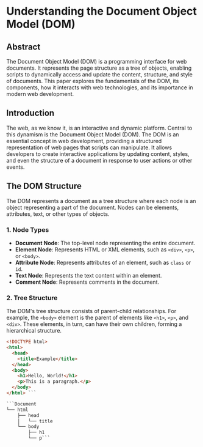 # Understanding the Document Object Model (DOM)

## Abstract

The Document Object Model (DOM) is a programming interface for web documents. It represents the page structure as a tree of objects, enabling scripts to dynamically access and update the content, structure, and style of documents. This paper explores the fundamentals of the DOM, its components, how it interacts with web technologies, and its importance in modern web development.

## Introduction

The web, as we know it, is an interactive and dynamic platform. Central to this dynamism is the Document Object Model (DOM). The DOM is an essential concept in web development, providing a structured representation of web pages that scripts can manipulate. It allows developers to create interactive applications by updating content, styles, and even the structure of a document in response to user actions or other events.

## The DOM Structure

The DOM represents a document as a tree structure where each node is an object representing a part of the document. Nodes can be elements, attributes, text, or other types of objects.

### 1. Node Types

- **Document Node**: The top-level node representing the entire document.
- **Element Node**: Represents HTML or XML elements, such as `<div>`, `<p>`, or `<body>`.
- **Attribute Node**: Represents attributes of an element, such as `class` or `id`.
- **Text Node**: Represents the text content within an element.
- **Comment Node**: Represents comments in the document.

### 2. Tree Structure

The DOM's tree structure consists of parent-child relationships. For example, the `<body>` element is the parent of elements like `<h1>`, `<p>`, and `<div>`. These elements, in turn, can have their own children, forming a hierarchical structure.

```html
<!DOCTYPE html>
<html>
  <head>
    <title>Example</title>
  </head>
  <body>
    <h1>Hello, World!</h1>
    <p>This is a paragraph.</p>
  </body>
</html> ```

```Document
└── html
    ├── head
    │   └── title
    └── body
        ├── h1
        └── p```

